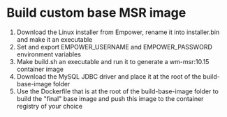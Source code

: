 # Build custom base MSR image

1.  Download the Linux installer from Empower, rename it into installer.bin and make it an executable 
2.  Set and export EMPOWER_USERNAME and EMPOWER_PASSWORD environment variables
3.  Make build.sh an executable and run it to generate a wm-msr:10.15 container image
4.  Download the MySQL JDBC driver and place it at the root of the build-base-image folder
5.  Use the Dockerfile that is at the root of the build-base-image folder to build the "final" base image and push this image to the container registry of your choice
